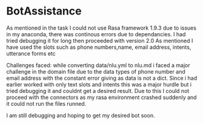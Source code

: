 # BotAssistance

As mentioned in the task I could not use Rasa framework 1.9.3 due to issues in my anaconda, there was continous errors due to dependancies. I had tried debugging it for long then proceeded with version 2.0
As mentioned I have used the slots such as phone numbers,name, email address, intents, utterance forms etc

Challenges faced:
while converting data/nlu.yml to nlu.md i faced a major challenge in the domain file due to the data types of phone number and email address with the constant error giving as data is not a dict. Since i had earlier worked with only text slots and intents this was a major hurdle but i tried debugging it and couldnt get a desired result.
Due to this I could not proceed with the connectors as my rasa environment crashed suddenly and it could not run the files runned.

I am still debugging and hoping to get my desired bot soon.
